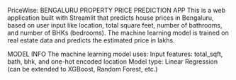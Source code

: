 PriceWise: BENGALURU PROPERTY PRICE PREDICTION APP
This is a web application built with Streamlit that predicts house prices in Bengaluru, based on user input like location, 
total square feet, number of bathrooms, and number of BHKs (bedrooms).
The machine learning model is trained on real estate data and predicts the estimated price in lakhs.

MODEL INFO
The machine learning model uses:
Input features: total_sqft, bath, bhk, and one-hot encoded location
Model type: Linear Regression (can be extended to XGBoost, Random Forest, etc.)


